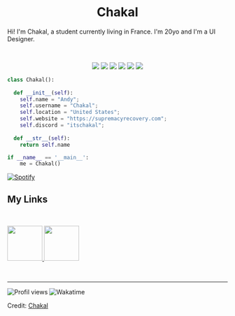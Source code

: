 <h1 align="center">
  <b>Chakal</b>
</h1>

Hi! I'm Chakal, a student currently living in France. I'm 20yo and I'm a UI Designer.

<br>

<p>
<div align="center">
  <img src="https://img.shields.io/badge/JavaScript-F7DF1E?style=for-the-badge&logo=javascript&logoColor=black">
  <img src="https://img.shields.io/badge/Node.js-43853D?style=for-the-badge&logo=node.js&logoColor=white">
  <img src="https://img.shields.io/badge/C%23-239120?style=for-the-badge&logo=c-sharp&logoColor=white">
  <img src="https://img.shields.io/badge/C%2B%2B-00599C?style=for-the-badge&logo=c%2B%2B&logoColor=white">
  <img src="https://img.shields.io/badge/Lua-2C2D72?style=for-the-badge&logo=lua&logoColor=white">
  <img src="https://img.shields.io/badge/-Python-98b982?style=for-the-badge&logo=python&logoColor=98b982&labelColor=282828">
</div>
</p>

```python
class Chakal():
    
  def __init__(self):
    self.name = "Andy";
    self.username = "Chakal";
    self.location = "United States";
    self.website = "https://supremacyrecovery.com";
    self.discord = "itschakal";
  
  def __str__(self):
    return self.name

if __name__ == '__main__':
    me = Chakal()
```





   [![Spotify](https://spotify-github-readme.vercel.app/api/spotify)](https://open.spotify.com/track/33LFIMKizfQaC2RFeYLQXw?si=5f19450eba094595&nd=1)
<!--
<div align="center">
  <a href="https://open.spotify.com/track/33LFIMKizfQaC2RFeYLQXw">
    <img src="https://spotify-readme-theta-virid.vercel.app/api?scan=true&theme=dark" width="240px">
  </a>
</div>
-->

## My Links

<br/>
<p align="left">
  <a href="https://discord.gg/supremacyrecovery">
  <img height="80px" src="https://static-www.adweek.com/wp-content/uploads/2021/07/DiscordLogo.jpg"/>
  </a>
  <a href="https://supremacyrecovery.com">
  <img height="80px" src="https://www.freepnglogos.com/uploads/logo-website-png/logo-website-file-globe-icon-svg-wikimedia-commons-21.png"/>
  </a>
</p>
<br>

------
![Profil views](https://komarev.com/ghpvc/?username=Just-Chakal)
![Wakatime](https://wakatime.com/badge/user/5f5b6129-4bae-4b24-a1ae-61a35b02a21d.svg)

Credit: [Chakal](https://github.com/itschakal)
